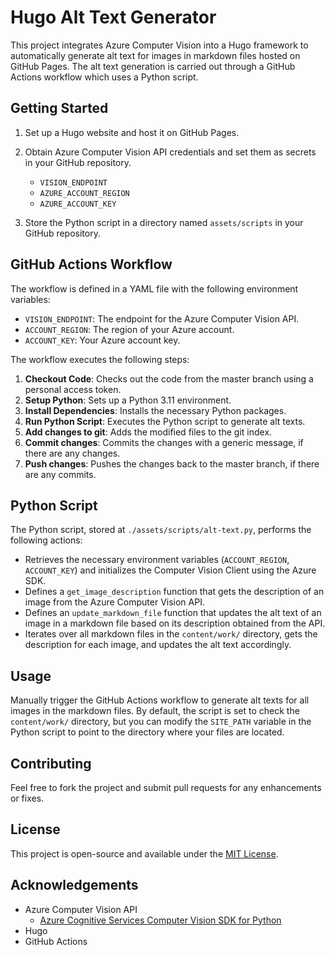 # Hugo Alt Text Generator

This project integrates Azure Computer Vision into a Hugo framework to automatically generate alt text for images in markdown files hosted on GitHub Pages. The alt text generation is carried out through a GitHub Actions workflow which uses a Python script.

## Getting Started

1. Set up a Hugo website and host it on GitHub Pages.
2. Obtain Azure Computer Vision API credentials and set them as secrets in your GitHub repository.
   
   - `VISION_ENDPOINT`
   - `AZURE_ACCOUNT_REGION`
   - `AZURE_ACCOUNT_KEY`
   
3. Store the Python script in a directory named `assets/scripts` in your GitHub repository.

## GitHub Actions Workflow

The workflow is defined in a YAML file with the following environment variables:

- `VISION_ENDPOINT`: The endpoint for the Azure Computer Vision API.
- `ACCOUNT_REGION`: The region of your Azure account.
- `ACCOUNT_KEY`: Your Azure account key.

The workflow executes the following steps:

1. **Checkout Code**: Checks out the code from the master branch using a personal access token.
2. **Setup Python**: Sets up a Python 3.11 environment.
3. **Install Dependencies**: Installs the necessary Python packages.
4. **Run Python Script**: Executes the Python script to generate alt texts.
5. **Add changes to git**: Adds the modified files to the git index.
6. **Commit changes**: Commits the changes with a generic message, if there are any changes.
7. **Push changes**: Pushes the changes back to the master branch, if there are any commits.

## Python Script
 
The Python script, stored at `./assets/scripts/alt-text.py`, performs the following actions:

- Retrieves the necessary environment variables (`ACCOUNT_REGION`, `ACCOUNT_KEY`) and initializes the Computer Vision Client using the Azure SDK.
- Defines a `get_image_description` function that gets the description of an image from the Azure Computer Vision API.
- Defines an `update_markdown_file` function that updates the alt text of an image in a markdown file based on its description obtained from the API.
- Iterates over all markdown files in the `content/work/` directory, gets the description for each image, and updates the alt text accordingly.

## Usage

Manually trigger the GitHub Actions workflow to generate alt texts for all images in the markdown files. By default, the script is set to check the `content/work/` directory, but you can modify the `SITE_PATH` variable in the Python script to point to the directory where your files are located.

## Contributing

Feel free to fork the project and submit pull requests for any enhancements or fixes.

## License

This project is open-source and available under the [MIT License](LICENSE).

## Acknowledgements

- Azure Computer Vision API
   - [Azure Cognitive Services Computer Vision SDK for Python
](https://azuresdkdocs.blob.core.windows.net/$web/python/azure-cognitiveservices-vision-computervision/0.9.0/index.html)
- Hugo
- GitHub Actions
